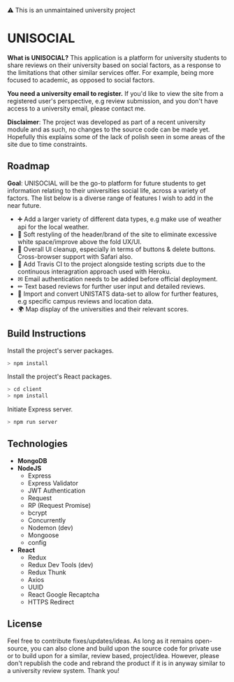 ⚠️ This is an unmaintained university project

# UNISOCIAL

**What is UNISOCIAL?** This application is a platform for university students to share reviews on their university based on social factors, as a response to the limitations that other similar services offer. For example, being  more focused to academic, as opposed to social factors.

**You need a university email to register.** If you'd like to view the site from a registered user's perspective, e.g review submission, and you don't have access to a university email, please contact me. 

**Disclaimer**: The project was developed as part of a recent university module and as such, no changes to the source code can be made  yet. Hopefully this explains some of the lack of polish seen in some areas of the site due to time constraints.


## Roadmap

**Goal**: UNISOCIAL will be the go-to platform for future students to get information relating to their universities social life, across a variety of factors. The list below is a diverse range of features I wish to add in the near future. 

- ➕  Add a larger variety of different data types, e.g make use of weather api for the local weather.
- 🎨  Soft restyling of the header/brand of the site to eliminate excessive white space/improve above the fold UX/UI.
- 🧹  Overall UI cleanup, especially in terms of buttons & delete buttons. Cross-browser support with Safari also.
- 📌 Add Travis CI to the project alongside testing scripts due to the continuous interagration approach used with Heroku.
- ✉ Email authentication needs to be added before official deployment.
- ✏ Text based reviews for further user input and detailed reviews.
- 📁 Import and convert UNISTATS data-set to allow for further features, e.g specific campus reviews and location data.
- 🌍 Map display of the universities and their relevant scores.


## Build Instructions


Install the project's server packages.

```javascript
> npm install
```

Install the project's React packages.

```javascript
> cd client
> npm install
```
Initiate Express server.
```javascript
> npm run server
```

## Technologies

- **MongoDB**
- **NodeJS**
    - Express
    - Express Validator
    - JWT Authentication
    - Request
    - RP (Request Promise)
    - bcrypt
    - Concurrently
    - Nodemon (dev)
    - Mongoose
    - config 
 - **React**
 	- Redux
 	- Redux Dev Tools (dev)
 	- Redux Thunk
 	- Axios
 	- UUID
 	- React Google Recaptcha
 	- HTTPS Redirect
  
## License 

Feel free to contribute fixes/updates/ideas. As long as it remains open-source, you can also clone and build upon the source code for private use or to build upon for a similar, review based, project/idea.  However, please don't republish the code and rebrand the product if it is in anyway similar to a university review system. Thank you!
